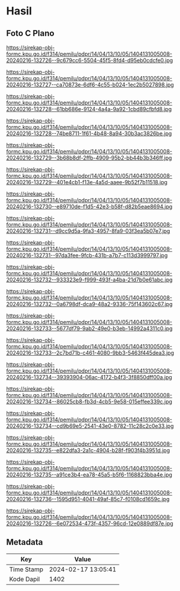 # Hasil

## Foto C Plano

https://sirekap-obj-formc.kpu.go.id/f314/pemilu/pdpr/14/04/13/10/05/1404131005008-20240216-132726--9c679cc6-5504-45f5-8fd4-d95eb0cdcfe0.jpg

https://sirekap-obj-formc.kpu.go.id/f314/pemilu/pdpr/14/04/13/10/05/1404131005008-20240216-132727--ca70873e-6df6-4c55-b024-1ec2b5027898.jpg

https://sirekap-obj-formc.kpu.go.id/f314/pemilu/pdpr/14/04/13/10/05/1404131005008-20240216-132728--61bb686e-9124-4a4a-9a92-1cbd89cfbfd8.jpg

https://sirekap-obj-formc.kpu.go.id/f314/pemilu/pdpr/14/04/13/10/05/1404131005008-20240216-132728--74be8711-1f61-4b48-8a94-30b3ac3826be.jpg

https://sirekap-obj-formc.kpu.go.id/f314/pemilu/pdpr/14/04/13/10/05/1404131005008-20240216-132729--3b68b8df-2ffb-4909-95b2-bb44b3b346ff.jpg

https://sirekap-obj-formc.kpu.go.id/f314/pemilu/pdpr/14/04/13/10/05/1404131005008-20240216-132729--401e4cb1-f13e-4a5d-aaee-9b52f7b11518.jpg

https://sirekap-obj-formc.kpu.go.id/f314/pemilu/pdpr/14/04/13/10/05/1404131005008-20240216-132730--e89710de-f1d5-42e3-b58f-d82b5eae8694.jpg

https://sirekap-obj-formc.kpu.go.id/f314/pemilu/pdpr/14/04/13/10/05/1404131005008-20240216-132731--d9cc9d5a-9fa3-4957-8fa9-03f3ea5b07e7.jpg

https://sirekap-obj-formc.kpu.go.id/f314/pemilu/pdpr/14/04/13/10/05/1404131005008-20240216-132731--97da3fee-9fcb-431b-a7b7-c113d3999797.jpg

https://sirekap-obj-formc.kpu.go.id/f314/pemilu/pdpr/14/04/13/10/05/1404131005008-20240216-132732--933323e9-f999-493f-a4ba-21d7b0e61abc.jpg

https://sirekap-obj-formc.kpu.go.id/f314/pemilu/pdpr/14/04/13/10/05/1404131005008-20240216-132732--0a6798df-dca9-48a2-9336-75f143602c67.jpg

https://sirekap-obj-formc.kpu.go.id/f314/pemilu/pdpr/14/04/13/10/05/1404131005008-20240216-132733--5677df79-9ab2-49e0-b3eb-14992a4311c0.jpg

https://sirekap-obj-formc.kpu.go.id/f314/pemilu/pdpr/14/04/13/10/05/1404131005008-20240216-132733--2c7bd71b-c461-4080-9bb3-5463f445dea3.jpg

https://sirekap-obj-formc.kpu.go.id/f314/pemilu/pdpr/14/04/13/10/05/1404131005008-20240216-132734--39393904-06ac-4172-b4f3-3f8850dff00a.jpg

https://sirekap-obj-formc.kpu.go.id/f314/pemilu/pdpr/14/04/13/10/05/1404131005008-20240216-132734--86025cb8-fb3d-4cb5-9e58-015effee339c.jpg

https://sirekap-obj-formc.kpu.go.id/f314/pemilu/pdpr/14/04/13/10/05/1404131005008-20240216-132734--cd9b69e5-2541-43e0-8782-11c28c2c0e33.jpg

https://sirekap-obj-formc.kpu.go.id/f314/pemilu/pdpr/14/04/13/10/05/1404131005008-20240216-132735--e822dfa3-2a1c-4904-b28f-f903f4b3951d.jpg

https://sirekap-obj-formc.kpu.go.id/f314/pemilu/pdpr/14/04/13/10/05/1404131005008-20240216-132735--a91ce3b4-ea78-45a5-b5f6-1168823bba4e.jpg

https://sirekap-obj-formc.kpu.go.id/f314/pemilu/pdpr/14/04/13/10/05/1404131005008-20240216-132736--1595d951-4041-49af-85c7-f0108cd1659c.jpg

https://sirekap-obj-formc.kpu.go.id/f314/pemilu/pdpr/14/04/13/10/05/1404131005008-20240216-132726--6e072534-473f-4357-96cd-12e0889df87e.jpg


## Metadata

| Key        | Value               |
| ---------- | ------------------- |
| Time Stamp | 2024-02-17 13:05:41 |
| Kode Dapil | 1402                |



